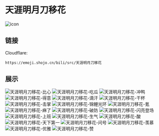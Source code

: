 # 天涯明月刀移花
![icon](https://emoji.shojo.cn/bili/src/天涯明月刀移花/icon.png)
## 链接
Cloudflare:
```
https://emoji.shojo.cn/bili/src/天涯明月刀移花
```
## 展示
![天涯明月刀移花-比心](https://emoji.shojo.cn/bili/src/天涯明月刀移花/天涯明月刀移花-比心.png)
![天涯明月刀移花-吃瓜](https://emoji.shojo.cn/bili/src/天涯明月刀移花/天涯明月刀移花-吃瓜.png)
![天涯明月刀移花-冲鸭](https://emoji.shojo.cn/bili/src/天涯明月刀移花/天涯明月刀移花-冲鸭.png)
![天涯明月刀移花-得意](https://emoji.shojo.cn/bili/src/天涯明月刀移花/天涯明月刀移花-得意.png)
![天涯明月刀移花-滴汗](https://emoji.shojo.cn/bili/src/天涯明月刀移花/天涯明月刀移花-滴汗.png)
![天涯明月刀移花-干杯](https://emoji.shojo.cn/bili/src/天涯明月刀移花/天涯明月刀移花-干杯.png)
![天涯明月刀移花-击掌](https://emoji.shojo.cn/bili/src/天涯明月刀移花/天涯明月刀移花-击掌.png)
![天涯明月刀移花-锦鲤光环](https://emoji.shojo.cn/bili/src/天涯明月刀移花/天涯明月刀移花-锦鲤光环.png)
![天涯明月刀移花-氪](https://emoji.shojo.cn/bili/src/天涯明月刀移花/天涯明月刀移花-氪.png)
![天涯明月刀移花-麻了](https://emoji.shojo.cn/bili/src/天涯明月刀移花/天涯明月刀移花-麻了.png)
![天涯明月刀移花-破防](https://emoji.shojo.cn/bili/src/天涯明月刀移花/天涯明月刀移花-破防.png)
![天涯明月刀移花-闪亮登场](https://emoji.shojo.cn/bili/src/天涯明月刀移花/天涯明月刀移花-闪亮登场.png)
![天涯明月刀移花-上班](https://emoji.shojo.cn/bili/src/天涯明月刀移花/天涯明月刀移花-上班.png)
![天涯明月刀移花-生气](https://emoji.shojo.cn/bili/src/天涯明月刀移花/天涯明月刀移花-生气.png)
![天涯明月刀移花-酸](https://emoji.shojo.cn/bili/src/天涯明月刀移花/天涯明月刀移花-酸.png)
![天涯明月刀移花-天下第一](https://emoji.shojo.cn/bili/src/天涯明月刀移花/天涯明月刀移花-天下第一.png)
![天涯明月刀移花-问号](https://emoji.shojo.cn/bili/src/天涯明月刀移花/天涯明月刀移花-问号.png)
![天涯明月刀移花-羡慕](https://emoji.shojo.cn/bili/src/天涯明月刀移花/天涯明月刀移花-羡慕.png)
![天涯明月刀移花-优雅](https://emoji.shojo.cn/bili/src/天涯明月刀移花/天涯明月刀移花-优雅.png)
![天涯明月刀移花-赞](https://emoji.shojo.cn/bili/src/天涯明月刀移花/天涯明月刀移花-赞.png)
